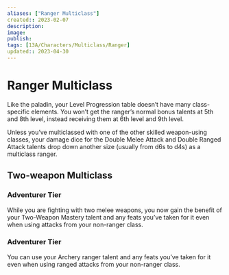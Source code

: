 ```yaml
---
aliases: ["Ranger Multiclass"]
created:: 2023-02-07
description: 
image: 
publish: 
tags: [13A/Characters/Multiclass/Ranger]
updated:: 2023-04-30
---
```

# Ranger Multiclass

Like the paladin, your Level Progression table doesn’t have many class-specific elements. You won’t get the ranger’s normal bonus talents at 5th and 8th level, instead receiving them at 6th level and 9th level.

Unless you’ve multiclassed with one of the other skilled weapon-using classes, your damage dice for the Double Melee Attack and Double Ranged Attack talents drop down another size (usually from d6s to d4s) as a multiclass ranger.

## Two-weapon Multiclass

### Adventurer Tier

While you are fighting with two melee weapons, you now gain the benefit of your Two-Weapon Mastery talent and any feats you’ve taken for it even when using attacks from your non-ranger class.

### Adventurer Tier

You can use your Archery ranger talent and any feats you’ve taken for it even when using ranged attacks from your non-ranger class.
